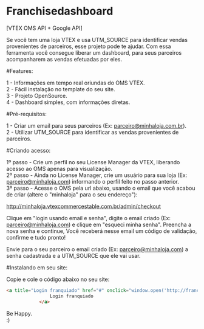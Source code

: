 # Franchisedashboard

[VTEX OMS API + Google API]

Se você tem uma loja VTEX e usa UTM_SOURCE para identificar vendas provenientes de parceiros, esse projeto pode te ajudar. Com essa ferramenta você consegue liberar um dashboard, para seus parceiros acompanharem as vendas efetuadas por eles.

#Features:

1 - Informações em tempo real oriundas do OMS VTEX.<br>
2 - Fácil instalação no template do seu site.<br>
3 - Projeto OpenSource.<br>
4 - Dashboard simples, com informações diretas.<br>

#Pré-requisitos:

1 - Criar um email para seus parceiros (Ex: parceiro@minhaloja.com.br).<br>
2 - Utilizar UTM_SOURCE para identificar as vendas provenientes de parceiros.

#Criando acesso:

1º passo - Crie um perfil no seu License Manager da VTEX, liberando acesso ao OMS apenas para visualização.<br>
2º passo - Ainda no License Manager, crie um usuário para sua loja (Ex: parceiro@minhaloja.com) informando o perfil feito no passo anterior.<br>
3º passo - Acesse o OMS pela url abaixo, usando o email que você acabou de criar (altere o "minhaloja" para o seu endereço"):

http://minhaloja.vtexcommercestable.com.br/admin/checkout

Clique em "login usando email e senha", digite o email criado (Ex: parceiro@minhaloja.com) e clique em "esqueci minha senha". Preencha a nova senha e continue, Você receberá nesse email um código de validação, confirme e tudo pronto!

Envie para o seu parceiro o email criado (Ex: parceiro@minhaloja.com) a senha cadastrada e a UTM_SOURCE que ele vai usar.

#Instalando em seu site:

Copie e cole o código abaixo no seu site:
```html
<a title="Login franquiado" href="#" onclick="window.open('http://franchisedashboard.primordia.com.br/', 'janela', 'toolbar=no, location=no, directories=no, status=no, menubar=no, scrollbars=yes, resizable=yes, width=800, height=700'); return false;" class="btn btn-link pull-right">
                Login franquiado
            </a>
```

Be Happy.<br>
:)
